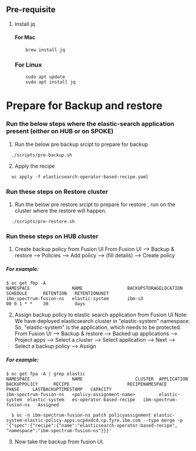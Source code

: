 ## Pre-requisite
1. Install jq
    #### For Mac
    ```
        brew install jq
    ```
    ### For Linux
    ```
        sudo apt update
        sudo apt install jq
    ```

# Prepare for Backup and restore
### Run the below steps where the elastic-search application present (either on HUB or on SPOKE)
1. Run the below pre backup srcipt to prepare for backup 
  ```
    ./scripts/pre-backup.sh 
  ```

2. Apply the recipe 
  ```
    oc apply -f elasticsearch-operator-based-recipe.yaml
  ```

### Run these steps on Restore cluster
1. Run the below pre restore srcipt to prepare for restore , run on the cluster where the restore will happen.
  ```
    ./scripts/pre-restore.sh 
  ```

### Run these steps on HUB cluster
1. Create backup policy from Fusion UI
   From Fusion UI --> Backup & restore --> Policies --> Add policy --> (fill details) --> Create policy
##### For example:    
  ```
  $ oc get fbp -A
  NAMESPACE                NAME                 BACKUPSTORAGELOCATION   SCHEDULE      RETENTION   RETENTIONUNIT
  ibm-spectrum-fusion-ns   elastic-system       ibm-s3                  00 0 1 * *    30          days
  ```

2. Assign backup policy to elastic search application from Fusion UI
   Note: We have deployed elasticsearch cluster in "elastic-system" namespace. So, "elastic-system" is the application, which needs to be protected.
   From Fusion UI --> Backup & restore --> Backed up applications --> Project apps --> Select a cluster --> Select application --> Next --> Select a backup policy --> Assign
##### For example:  
  ```
  $ oc get fpa -A | grep elastic
  NAMESPACE                NAME                    CLUSTER  APPLICATION   BACKUPPOLICY      RECIPE                      RECIPENAMESPACE         PHASE     LASTBACKUPTIMESTAMP   CAPACITY
  ibm-spectrum-fusion-ns   <policy-assignment-name>         elastic-system  elastic-system   es-operator-based-recipe   ibm-spectrum-fusion-ns   Assigned  
  ```
  
  ```
    $ oc -n ibm-spectrum-fusion-ns patch policyassignment elastic-system-elastic-policy-apps.ocp4xdcd.cp.fyre.ibm.com --type merge -p '{"spec":{"recipe":{"name":"elasticsearch-operator-based-recipe", "namespace":"ibm-spectrum-fusion-ns"}}}'
  ```

3. Now take the backup from fusion UI.

